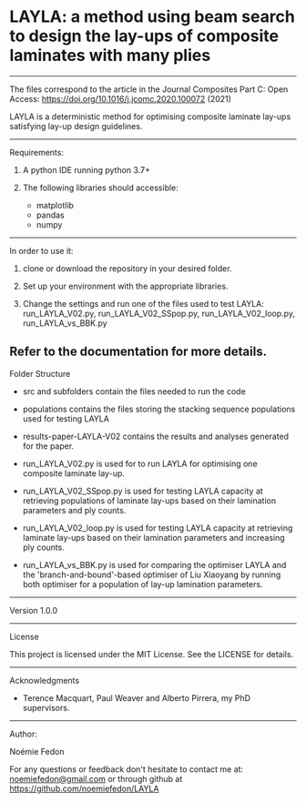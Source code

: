 # LAYLA: a method using beam search to design the lay-ups of composite laminates with many plies

--------------------------------------------------------------------------

The files correspond to the article in the Journal Composites Part C: Open Access: 
https://doi.org/10.1016/j.jcomc.2020.100072 (2021)

LAYLA is a deterministic method for optimising composite laminate lay-ups satisfying 
lay-up design guidelines.

--------------------------------------------------------------------------
Requirements:

1. A python IDE running python 3.7+

2. The following libraries should accessible:

	- matplotlib
	- pandas
	- numpy

---------------------------------------------------------------------------
In order to use it:

1. clone or download the repository in your desired folder.

2. Set up your environment with the appropriate libraries.

3. Change the settings and run one of the files used to test LAYLA: 
run_LAYLA_V02.py, run_LAYLA_V02_SSpop.py, run_LAYLA_V02_loop.py, run_LAYLA_vs_BBK.py 

Refer to the documentation for more details.
--------------------------------------------------------------------------
Folder Structure

- src and subfolders contain the files needed to run the code

- populations contains the files storing the stacking sequence populations used for 
testing LAYLA

- results-paper-LAYLA-V02 contains the results and analyses generated for the paper.

- run_LAYLA_V02.py is used for to run LAYLA for optimising one composite laminate lay-up.

- run_LAYLA_V02_SSpop.py is used for testing LAYLA capacity at retrieving populations 
of laminate lay-ups based on their lamination parameters and ply counts.

- run_LAYLA_V02_loop.py is used for testing LAYLA capacity at retrieving laminate 
lay-ups based on their lamination parameters and increasing ply counts.

- run_LAYLA_vs_BBK.py is used for comparing the optimiser LAYLA and the 
'branch-and-bound'-based optimiser of Liu Xiaoyang by running both optimiser for a 
population of lay-up lamination parameters.

--------------------------------------------------------------------------
Version 1.0.0

--------------------------------------------------------------------------
License

This project is licensed under the MIT License. See the LICENSE for details.

--------------------------------------------------------------------------
Acknowledgments

- Terence Macquart, Paul Weaver and Alberto Pirrera, my PhD supervisors.

--------------------------------------------------------------------------
Author:

Noémie Fedon

For any questions or feedback don't hesitate to contact me at: noemiefedon@gmail.com
or through github at https://github.com/noemiefedon/LAYLA
